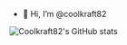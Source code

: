 - 👋 Hi, I’m @coolkraft82

![Coolkraft82's GitHub stats](https://github-readme-stats.vercel.app/api?username=coolkraft82&show_icons=true&theme=dark)

